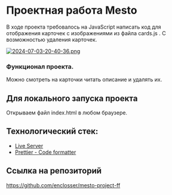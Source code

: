 # Проектная работа Mesto

В ходе проекта требовалось на JavaScript написать код для отображения карточек с изображениями из файла cards.js . С возможностью удаления карточек.


[![2024-07-03-20-40-36.png](https://i.postimg.cc/9MGRsqcm/2024-07-03-20-40-36.png)](https://postimg.cc/tZ44xJ1w)

### Функционал проекта.

Можно смотреть на карточки читать описание и удалять их.

## Для локального запуска проекта 

Открываем файл index.html в любом браузере.

## Технологический стек:
- [Live Server](https://marketplace.visualstudio.com/items?itemName=ritwickdey.LiveServer)
- [Prettier - Code formatter](https://marketplace.visualstudio.com/items?itemName=esbenp.prettier-vscode)

## Ссылка на репозиторий
https://github.com/enclosser/mesto-project-ff
